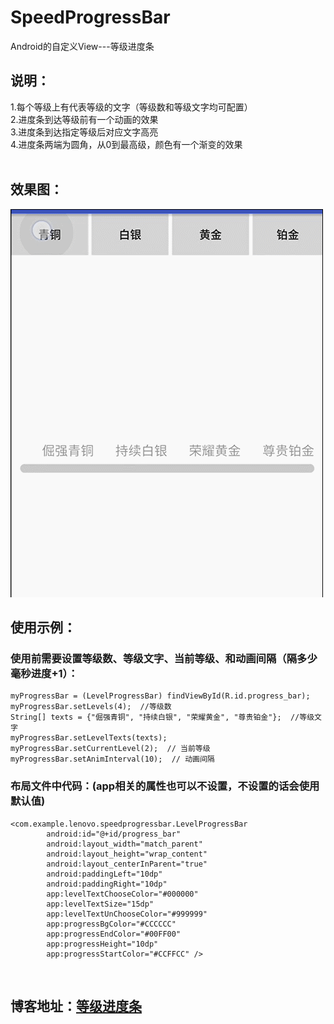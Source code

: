 # SpeedProgressBar
Android的自定义View---等级进度条

## 说明：  
1.每个等级上有代表等级的文字（等级数和等级文字均可配置）  
2.进度条到达等级前有一个动画的效果  
3.进度条到达指定等级后对应文字高亮  
4.进度条两端为圆角，从0到最高级，颜色有一个渐变的效果  
  
## 效果图：  
![list](levelProgress2.gif)  
  
## 使用示例：  
### 使用前需要设置等级数、等级文字、当前等级、和动画间隔（隔多少毫秒进度+1）：
```
myProgressBar = (LevelProgressBar) findViewById(R.id.progress_bar);  
myProgressBar.setLevels(4);  //等级数
String[] texts = {"倔强青铜", "持续白银", "荣耀黄金", "尊贵铂金"};  //等级文字  
myProgressBar.setLevelTexts(texts);  
myProgressBar.setCurrentLevel(2);  // 当前等级
myProgressBar.setAnimInterval(10);  // 动画间隔 
```  
### 布局文件中代码：(app相关的属性也可以不设置，不设置的话会使用默认值)  
```
<com.example.lenovo.speedprogressbar.LevelProgressBar
        android:id="@+id/progress_bar"
        android:layout_width="match_parent"
        android:layout_height="wrap_content"
        android:layout_centerInParent="true"
        android:paddingLeft="10dp"
        android:paddingRight="10dp"
        app:levelTextChooseColor="#000000"
        app:levelTextSize="15dp"
        app:levelTextUnChooseColor="#999999"
        app:progressBgColor="#CCCCCC"
        app:progressEndColor="#00FF00"
        app:progressHeight="10dp"
        app:progressStartColor="#CCFFCC" />
```  
  
## 博客地址：[等级进度条](http://www.jianshu.com/p/9e774990bdb5)   
